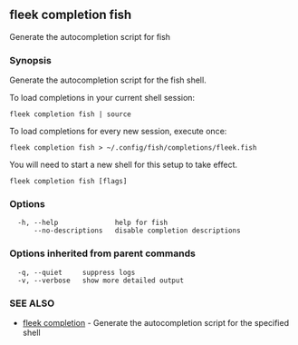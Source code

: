 ## fleek completion fish

Generate the autocompletion script for fish

### Synopsis

Generate the autocompletion script for the fish shell.

To load completions in your current shell session:

	fleek completion fish | source

To load completions for every new session, execute once:

	fleek completion fish > ~/.config/fish/completions/fleek.fish

You will need to start a new shell for this setup to take effect.


```
fleek completion fish [flags]
```

### Options

```
  -h, --help              help for fish
      --no-descriptions   disable completion descriptions
```

### Options inherited from parent commands

```
  -q, --quiet     suppress logs
  -v, --verbose   show more detailed output
```

### SEE ALSO

* [fleek completion](fleek_completion.md)	 - Generate the autocompletion script for the specified shell

